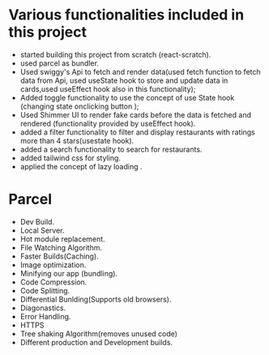 
# Various functionalities included in this project
- started building this project from scratch (react-scratch).
- used parcel as bundler.
- Used swiggy's Api to fetch and render data(used fetch function to fetch data from Api, used useState hook to store and update data in cards,used useEffect hook also in this functionality);
- Added toggle functionality to use the concept of use State hook (changing state onclicking button );
- Used Shimmer UI to render fake cards before the data is fetched and rendered (functionality provided by useEffect hook).
- added a filter functionality to filter and display restaurants with ratings more than 4 stars(usestate hook).
- added a search functionality to search for restaurants.
- added tailwind css for styling.
- applied the concept of lazy loading .


# Parcel
- Dev Build.
- Local Server.
- Hot module replacement.
- File Watching Algorithm.
- Faster Builds(Caching).
- Image optimization.
- Minifying our app (bundling).
- Code Compression.
- Code Splitting.
- Differential Bunlding(Supports old browsers).
- Diagonastics.
- Error Handling.
- HTTPS
- Tree shaking Algorithm(removes unused code)
- Different production and Development builds.

